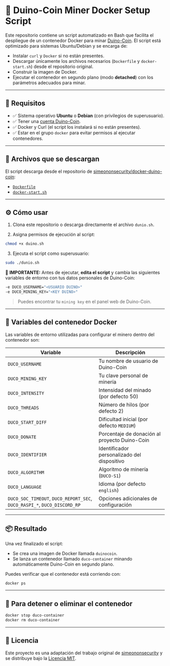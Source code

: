 # 🚀 Duino-Coin Miner Docker Setup Script

Este repositorio contiene un script automatizado en Bash que facilita el despliegue de un contenedor Docker para minar [Duino-Coin](https://duinocoin.com). El script está optimizado para sistemas Ubuntu/Debian y se encarga de:

- Instalar `curl` y `Docker` si no están presentes.
- Descargar únicamente los archivos necesarios (`Dockerfile` y `docker-start.sh`) desde el repositorio original.
- Construir la imagen de Docker.
- Ejecutar el contenedor en segundo plano (modo **detached**) con los parámetros adecuados para minar.

---

## 🧩 Requisitos

- ✅ Sistema operativo **Ubuntu** o **Debian** (con privilegios de superusuario).
- ✅ Tener una [cuenta Duino-Coin](https://wallet.duinocoin.com/register.html).
- ✅ Docker y Curl (el script los instalará si no están presentes).
- ✅ Estar en el grupo `docker` para evitar permisos al ejecutar contenedores.

---

## 📁 Archivos que se descargan

El script descarga desde el repositorio de [simeononsecurity/docker-duino-coin](https://github.com/simeononsecurity/docker-duino-coin):

- [`Dockerfile`](https://github.com/simeononsecurity/docker-duino-coin/blob/main/Dockerfile)
- [`docker-start.sh`](https://github.com/simeononsecurity/docker-duino-coin/blob/main/docker-start.sh)

---

## ⚙️ Cómo usar

1. Clona este repositorio o descarga directamente el archivo `dunio.sh`.

2. Asigna permisos de ejecución al script:

```bash
chmod +x duino.sh
```

3. Ejecuta el script como superusuario:

```bash
sudo ./dunio.sh
```

🔐 **IMPORTANTE:** Antes de ejecutar, **edita el script** y cambia las siguientes variables de entorno con tus datos personales de Duino-Coin:

```bash
-e DUCO_USERNAME="<USUARIO DUINO>"
-e DUCO_MINING_KEY="<KEY DUINO>"
```

> Puedes encontrar tu `mining key` en el panel web de Duino-Coin.

---

## 🐳 Variables del contenedor Docker

Las variables de entorno utilizadas para configurar el minero dentro del contenedor son:

| Variable | Descripción |
|----------|-------------|
| `DUCO_USERNAME` | Tu nombre de usuario de Duino-Coin |
| `DUCO_MINING_KEY` | Tu clave personal de minería |
| `DUCO_INTENSITY` | Intensidad del minado (por defecto 50) |
| `DUCO_THREADS` | Número de hilos (por defecto 2) |
| `DUCO_START_DIFF` | Dificultad inicial (por defecto `MEDIUM`) |
| `DUCO_DONATE` | Porcentaje de donación al proyecto Duino-Coin |
| `DUCO_IDENTIFIER` | Identificador personalizado del dispositivo |
| `DUCO_ALGORITHM` | Algoritmo de minería (`DUCO-S1`) |
| `DUCO_LANGUAGE` | Idioma (por defecto `english`) |
| `DUCO_SOC_TIMEOUT`, `DUCO_REPORT_SEC`, `DUCO_RASPI_*`, `DUCO_DISCORD_RP` | Opciones adicionales de configuración |

---

## 📦 Resultado

Una vez finalizado el script:

- Se crea una imagen de Docker llamada `duinocoin`.
- Se lanza un contenedor llamado `duco-container` minando automáticamente Duino-Coin en segundo plano.

Puedes verificar que el contenedor está corriendo con:

```bash
docker ps
```

---

## 🧹 Para detener o eliminar el contenedor

```bash
docker stop duco-container
docker rm duco-container
```

---

## 📄 Licencia

Este proyecto es una adaptación del trabajo original de [simeononsecurity](https://github.com/simeononsecurity/docker-duino-coin) y se distribuye bajo la [Licencia MIT](LICENSE).
